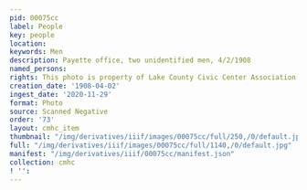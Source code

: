 ```yaml
---
pid: 00075cc
label: People
key: people
location: 
keywords: Men
description: Payette office, two unidentified men, 4/2/1908
named_persons: 
rights: This photo is property of Lake County Civic Center Association.
creation_date: '1908-04-02'
ingest_date: '2020-11-29'
format: Photo
source: Scanned Negative
order: '73'
layout: cmhc_item
thumbnail: "/img/derivatives/iiif/images/00075cc/full/250,/0/default.jpg"
full: "/img/derivatives/iiif/images/00075cc/full/1140,/0/default.jpg"
manifest: "/img/derivatives/iiif/00075cc/manifest.json"
collection: cmhc
! '': 
---
```

